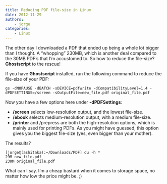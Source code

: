 ```yaml
---
title: Reducing PDF file-size in Linux
date: 2012-11-29
authors:
    - jorge
categories:
    - Linux
---
```

The other day I downloaded a PDF that ended up being a whole lot bigger than I thought. A “whopping” 230MB, which is another deal compared to the 30MB PDF’s that I’m accustomed to. So how to reduce the file-size? **Ghostscript** to the rescue!

If you have **Ghostscript** installed, run the following command to reduce the file-size of your PDF:

```
gs -dNOPAUSE -dBATCH -sDEVICE=pdfwrite -dCompatibilityLevel=1.4 -dPDFSETTINGS=/screen -sOutputFile=new_file.pdf original_file.pdf
```

Now you have a few options here under **-dPDFSettings**:

- **/screen** selects low-resolution output, and the lowest file-size.
- **/ebook** selects medium-resolution output, with a medium file-size.
- **/printer** and /prepress are both the high-resolution options, which is mainly used for printing PDFs. As you might have guessed, this option gives you the biggest file-size (yes, even bigger than your mother).

The results?

```
[jorge@(ashitaka):~/Downloads/PDF] du -h *
29M new_file.pdf
230M original_file.pdf
```

What can I say. I’m a cheap bastard when it comes to storage space, no matter how low the price might be. ;)